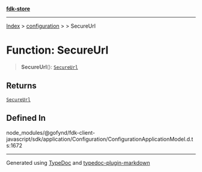 [**fdk-store**](../../../README.md)
***

[Index](../../../API.md) > [configuration](../../README.md) > [<internal>](../README.md) > SecureUrl

# Function: SecureUrl

> **SecureUrl**(): [`SecureUrl`](../type-aliases/type-alias.SecureUrl.md)

## Returns

[`SecureUrl`](../type-aliases/type-alias.SecureUrl.md)

## Defined In

node\_modules/@gofynd/fdk-client-javascript/sdk/application/Configuration/ConfigurationApplicationModel.d.ts:1672

***
Generated using [TypeDoc](https://typedoc.org/) and [typedoc-plugin-markdown](https://www.npmjs.com/package/typedoc-plugin-markdown)
